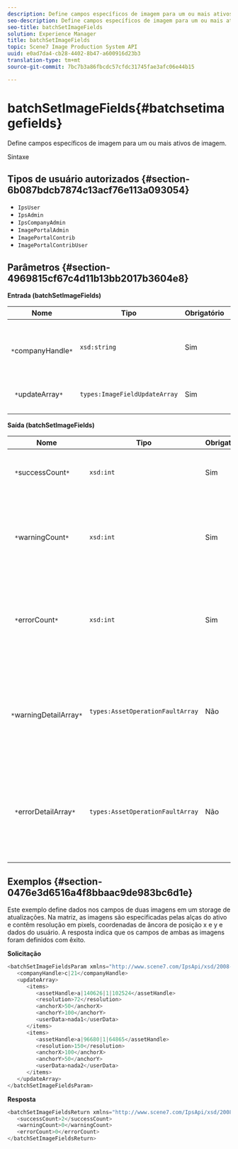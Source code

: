 ```yaml
---
description: Define campos específicos de imagem para um ou mais ativos de imagem.
seo-description: Define campos específicos de imagem para um ou mais ativos de imagem.
seo-title: batchSetImageFields
solution: Experience Manager
title: batchSetImageFields
topic: Scene7 Image Production System API
uuid: e0ad7da4-cb28-4402-8b47-a600916d23b3
translation-type: tm+mt
source-git-commit: 7bc7b3a86fbcdc57cfdc31745fae3afc06e44b15

---
```



# batchSetImageFields{#batchsetimagefields}

Define campos específicos de imagem para um ou mais ativos de imagem.

Sintaxe

## Tipos de usuário autorizados {#section-6b087bdcb7874c13acf76e113a093054}

* `IpsUser`
* `IpsAdmin`
* `IpsCompanyAdmin`
* `ImagePortalAdmin`
* `ImagePortalContrib`
* `ImagePortalContribUser`

## Parâmetros {#section-4969815cf67c4d11b13bb2017b3604e8}

**Entrada (batchSetImageFields)**

| Nome | Tipo | Obrigatório | Descrição |
|---|---|---|---|
| ` *`companyHandle`*` | `xsd:string` | Sim | O identificador da empresa que contém os ativos de imagem. |
| ` *`updateArray`*` | `types:ImageFieldUpdateArray` | Sim | A matriz do campo de imagem é atualizada. |

**Saída (batchSetImageFields)**

| Nome | Tipo | Obrigatório | Descrição |
|---|---|---|---|
| ` *`successCount`*` | `xsd:int` | Sim | O número de campos de imagem definidos com êxito. |
| ` *`warningCount`*` | `xsd:int` | Sim | O número de avisos gerados quando a operação tentou definir os campos de imagem. |
| ` *`errorCount`*` | `xsd:int` | Sim | O número de erros gerados quando a operação tentou definir os campos de imagem. |
| ` *`warningDetailArray`*` | `types:AssetOperationFaultArray` | Não | A matriz de detalhes associados aos ativos que geraram avisos quando a operação tentou aplicar as atualizações. |
| ` *`errorDetailArray`*` | `types:AssetOperationFaultArray` | Não | A matriz de detalhes associados aos ativos que geraram erros quando a operação tentou aplicar as atualizações. |

## Exemplos {#section-0476e3d6516a4f8bbaac9de983bc6d1e}

Este exemplo define dados nos campos de duas imagens em um storage de atualizações. Na matriz, as imagens são especificadas pelas alças do ativo e contêm resolução em pixels, coordenadas de âncora de posição x e y e dados do usuário. A resposta indica que os campos de ambas as imagens foram definidos com êxito.

**Solicitação**

```java
<batchSetImageFieldsParam xmlns="http://www.scene7.com/IpsApi/xsd/2008-01-15">
   <companyHandle>c|21</companyHandle>
   <updateArray>
      <items>
         <assetHandle>a|140626|1|102524</assetHandle>
         <resolution>72</resolution>
         <anchorX>50</anchorX>
         <anchorY>100</anchorY>
         <userData>nada1</userData>
      </items>
      <items>
         <assetHandle>a|96680|1|64865</assetHandle>
         <resolution>150</resolution>
         <anchorX>100</anchorX>
         <anchorY>50</anchorY>
         <userData>nada2</userData>
      </items>
   </updateArray>
</batchSetImageFieldsParam>
```

**Resposta**

```java
<batchSetImageFieldsReturn xmlns="http://www.scene7.com/IpsApi/xsd/2008-01-15">
   <successCount>2</successCount>
   <warningCount>0</warningCount>
   <errorCount>0</errorCount>
</batchSetImageFieldsReturn>
```

